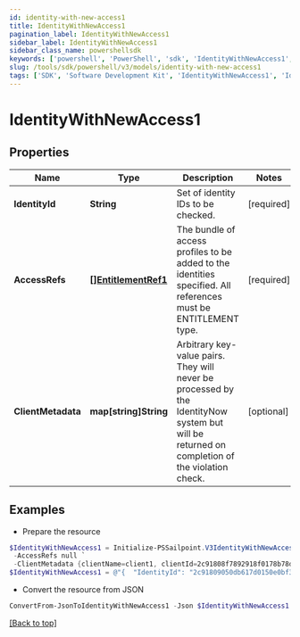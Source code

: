 ```yaml
---
id: identity-with-new-access1
title: IdentityWithNewAccess1
pagination_label: IdentityWithNewAccess1
sidebar_label: IdentityWithNewAccess1
sidebar_class_name: powershellsdk
keywords: ['powershell', 'PowerShell', 'sdk', 'IdentityWithNewAccess1', 'IdentityWithNewAccess1'] 
slug: /tools/sdk/powershell/v3/models/identity-with-new-access1
tags: ['SDK', 'Software Development Kit', 'IdentityWithNewAccess1', 'IdentityWithNewAccess1']
---
```



# IdentityWithNewAccess1

## Properties

Name | Type | Description | Notes
------------ | ------------- | ------------- | -------------
**IdentityId** | **String** | Set of identity IDs to be checked. | [required]
**AccessRefs** | [**[]EntitlementRef1**](entitlement-ref1) | The bundle of access profiles to be added to the identities specified. All references must be ENTITLEMENT type. | [required]
**ClientMetadata** | **map[string]String** | Arbitrary key-value pairs. They will never be processed by the IdentityNow system but will be returned on completion of the violation check. | [optional] 

## Examples

- Prepare the resource
```powershell
$IdentityWithNewAccess1 = Initialize-PSSailpoint.V3IdentityWithNewAccess1  -IdentityId 2c91809050db617d0150e0bf3215385e `
 -AccessRefs null `
 -ClientMetadata {clientName=client1, clientId=2c91808f7892918f0178b78da4a305a1}
$IdentityWithNewAccess1 = @"{  "IdentityId": "2c91809050db617d0150e0bf3215385e", "AccessRefs": null, "ClientMetadata": {"clientName": "client1", "clientId": "2c91808f7892918f0178b78da4a305a1}" }}"@
```

- Convert the resource from JSON
```powershell
ConvertFrom-JsonToIdentityWithNewAccess1 -Json $IdentityWithNewAccess1
```


[[Back to top]](#) 

